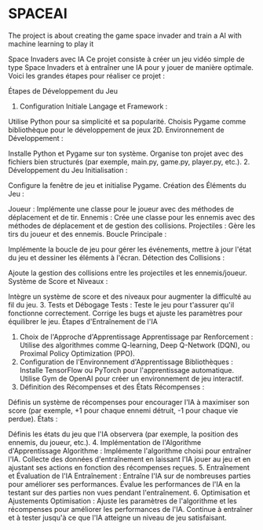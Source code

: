 # SPACEAI
The project is about creating the game space invader and train a AI with machine learning to play it

Space Invaders avec IA
Ce projet consiste à créer un jeu vidéo simple de type Space Invaders et à entraîner une IA pour y jouer de manière optimale. Voici les grandes étapes pour réaliser ce projet :

Étapes de Développement du Jeu
1. Configuration Initiale
Langage et Framework :

Utilise Python pour sa simplicité et sa popularité.
Choisis Pygame comme bibliothèque pour le développement de jeux 2D.
Environnement de Développement :

Installe Python et Pygame sur ton système.
Organise ton projet avec des fichiers bien structurés (par exemple, main.py, game.py, player.py, etc.).
2. Développement du Jeu
Initialisation :

Configure la fenêtre de jeu et initialise Pygame.
Création des Éléments du Jeu :

Joueur : Implémente une classe pour le joueur avec des méthodes de déplacement et de tir.
Ennemis : Crée une classe pour les ennemis avec des méthodes de déplacement et de gestion des collisions.
Projectiles : Gère les tirs du joueur et des ennemis.
Boucle Principale :

Implémente la boucle de jeu pour gérer les événements, mettre à jour l'état du jeu et dessiner les éléments à l'écran.
Détection des Collisions :

Ajoute la gestion des collisions entre les projectiles et les ennemis/joueur.
Système de Score et Niveaux :

Intègre un système de score et des niveaux pour augmenter la difficulté au fil du jeu.
3. Tests et Débogage
Tests :
Teste le jeu pour t'assurer qu'il fonctionne correctement.
Corrige les bugs et ajuste les paramètres pour équilibrer le jeu.
Étapes d'Entraînement de l'IA
1. Choix de l'Approche d'Apprentissage
Apprentissage par Renforcement :
Utilise des algorithmes comme Q-learning, Deep Q-Network (DQN), ou Proximal Policy Optimization (PPO).
2. Configuration de l'Environnement d'Apprentissage
Bibliothèques :
Installe TensorFlow ou PyTorch pour l'apprentissage automatique.
Utilise Gym de OpenAI pour créer un environnement de jeu interactif.
3. Définition des Récompenses et des États
Récompenses :

Définis un système de récompenses pour encourager l'IA à maximiser son score (par exemple, +1 pour chaque ennemi détruit, -1 pour chaque vie perdue).
États :

Définis les états du jeu que l'IA observera (par exemple, la position des ennemis, du joueur, etc.).
4. Implémentation de l'Algorithme d'Apprentissage
Algorithme :
Implémente l'algorithme choisi pour entraîner l'IA.
Collecte des données d'entraînement en laissant l'IA jouer au jeu et en ajustant ses actions en fonction des récompenses reçues.
5. Entraînement et Évaluation de l'IA
Entraînement :
Entraîne l'IA sur de nombreuses parties pour améliorer ses performances.
Évalue les performances de l'IA en la testant sur des parties non vues pendant l'entraînement.
6. Optimisation et Ajustements
Optimisation :
Ajuste les paramètres de l'algorithme et les récompenses pour améliorer les performances de l'IA.
Continue à entraîner et à tester jusqu'à ce que l'IA atteigne un niveau de jeu satisfaisant.
